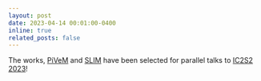 ```yaml
---
layout: post
date: 2023-04-14 00:01:00-0400
inline: true
related_posts: false
---
```


The works, [PiVeM](./projects/pivem) and [SLIM](http://arxiv.org/abs/2301.09507) have been selected for parallel talks to [IC2S2 2023](https://www.ic2s2.org/)!
